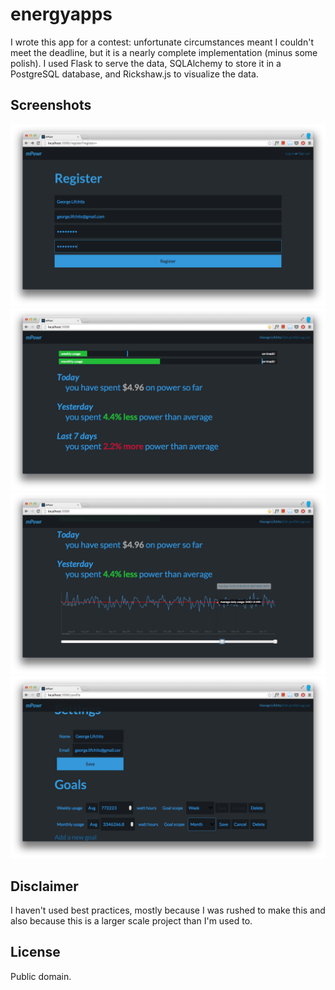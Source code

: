 energyapps
==========

I wrote this app for a contest: unfortunate circumstances meant I couldn't meet the deadline, but it is a nearly complete
implementation (minus some polish). I used Flask to serve the data, SQLAlchemy to store it in a PostgreSQL database, and
Rickshaw.js to visualize the data.

Screenshots
-----------

![Image](doc/mpowr-2-reg.png)
![Image](doc/mpowr-3-dash.png)
![Image](doc/mpowr-5-graph2.png)
![Image](doc/mpowr-6-prof.png)

Disclaimer
----------

I haven't used best practices, mostly because I was rushed to make this and also because this is a larger scale project
than I'm used to.

License
-------

Public domain.
